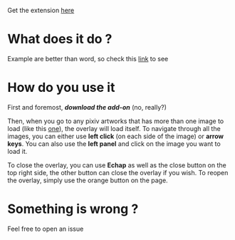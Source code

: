 Get the extension [here](https://chrome.google.com/webstore/detail/pixiv-image-overlay/gkgednhbigllgbienlgmfflijoaalpcg/related?authuser=1&hl=en-GB)

<h1>What does it do ?</h1>

Example are better than word, so check this [link](https://puu.sh/HvMVz/07dc2012a5.mp4) to see

<h1>How do you use it</h1>

First and foremost, ***download the add-on*** (no, really?)

Then, when you go to any pixiv artworks that has more than one image to load (like this [one](https://www.pixiv.net/en/artworks/89624061)), the overlay will load itself.
To navigate through all the images, you can either use **left click** (on each side of the image) or **arrow keys**.
You can also use the **left panel** and click on the image you want to load it.

To close the overlay, you can use **Echap** as well as the close button on the top right side, the other button can close the overlay if you wish. To reopen the overlay, simply use the orange button on the page.

<h1>Something is wrong ?</h1>

Feel free to open an issue
